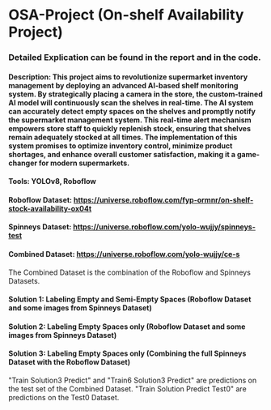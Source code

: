 # OSA-Project (On-shelf Availability Project)

### Detailed Explication can be found in the report and in the code.

#### Description: This project aims to revolutionize supermarket inventory management by deploying an advanced AI-based shelf monitoring system. By strategically placing a camera in the store, the custom-trained AI model will continuously scan the shelves in real-time. The AI system can accurately detect empty spaces on the shelves and promptly notify the supermarket management system. This real-time alert mechanism empowers store staff to quickly replenish stock, ensuring that shelves remain adequately stocked at all times. The implementation of this system promises to optimize inventory control, minimize product shortages, and enhance overall customer satisfaction, making it a game-changer for modern supermarkets.

#### Tools: YOLOv8, Roboflow

#### Roboflow Dataset: https://universe.roboflow.com/fyp-ormnr/on-shelf-stock-availability-ox04t
#### Spinneys Dataset: https://universe.roboflow.com/yolo-wujjy/spinneys-test
#### Combined Dataset: https://universe.roboflow.com/yolo-wujjy/ce-s

The Combined Dataset is the combination of the Roboflow and Spinneys Datasets.

#### Solution 1: Labeling Empty and Semi-Empty Spaces (Roboflow Dataset and some images from Spinneys Dataset)
#### Solution 2: Labeling Empty Spaces only (Roboflow Dataset and some images from Spinneys Dataset)
#### Solution 3: Labeling Empty Spaces only (Combining the full Spinneys Dataset with the Roboflow Dataset)

"Train Solution3 Predict" and "Train6 Solution3 Predict" are predictions on the test set of the Combined Dataset.
"Train Solution Predict Test0" are predictions on the Test0 Dataset.
